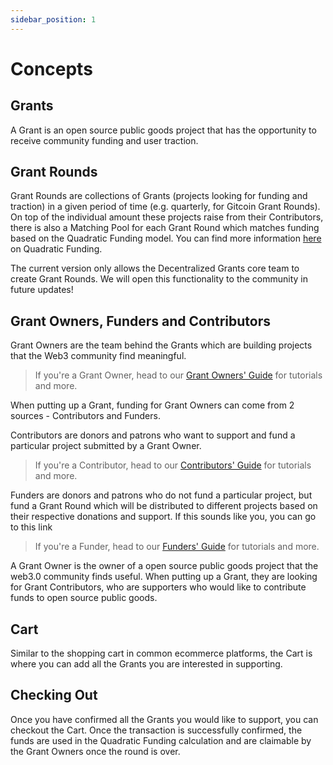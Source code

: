 ```yaml
---
sidebar_position: 1
---
```


# Concepts

## Grants 

A Grant is an open source public goods project that has the opportunity to receive community funding and user traction.

## Grant Rounds 

Grant Rounds are collections of Grants (projects looking for funding and traction) in a given period of time (e.g. quarterly, for Gitcoin Grant Rounds). On top of the individual amount these projects raise from their Contributors, there is also a Matching Pool for each Grant Round which matches funding based on the Quadratic Funding model. You can find more information [here](https://wtfisqf.com/) on Quadratic Funding. 

The current version only allows the Decentralized Grants core team to create Grant Rounds. We will open this functionality to the community in future updates! 

## Grant Owners, Funders and Contributors 

Grant Owners are the team behind the Grants which are building projects that the Web3 community find meaningful.

> If you're a Grant Owner, head to our [Grant Owners' Guide](/docs/grant-owners-guide/create-edit-grants) for tutorials and more. 

When putting up a Grant, funding for Grant Owners can come from 2 sources - Contributors and Funders. 

Contributors are donors and patrons who want to support and fund a particular project submitted by a Grant Owner. 

> If you're a Contributor, head to our [Contributors' Guide]((/docs/contributors-guide/add-to-cart-checkout)) for tutorials and more. 

Funders are donors and patrons who do not fund a particular project, but fund a Grant Round which will be distributed to different projects based on their respective donations and support. If this sounds like you, you can go to this link 

> If you're a Funder, head to our [Funders' Guide](/docs/funders-guide/fund-grant-round) for tutorials and more. 

A Grant Owner is the owner of a open source public goods project that the web3.0 community finds useful. When putting up a Grant, they are looking for Grant Contributors, who are supporters who would like to contribute funds to open source public goods.

## Cart 

Similar to the shopping cart in common ecommerce platforms, the Cart is where you can add all the Grants you are interested in supporting.

## Checking Out 

Once you have confirmed all the Grants you would like to support, you can checkout the Cart. Once the transaction is successfully confirmed, the funds are used in the Quadratic Funding calculation and are claimable by the Grant Owners once the round is over. 